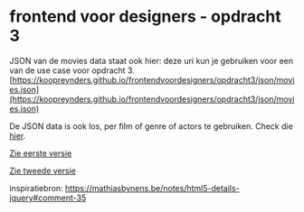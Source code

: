 # frontend voor designers - opdracht 3

JSON van de movies data staat ook hier:
deze uri kun je gebruiken voor een van de use case voor opdracht 3.
[https://koopreynders.github.io/frontendvoordesigners/opdracht3/json/movies.json](https://koopreynders.github.io/frontendvoordesigners/opdracht3/json/movies.json)

De JSON data is ook los, per film of genre of actors te gebruiken. Check die [hier](https://github.com/KoopReynders/frontendvoordesigners/tree/master/opdracht3/json).


[Zie eerste versie](https://veldte.github.io/frontendvoordesigners/opdracht3/XMLHttpRequestkopiev1/)

[Zie tweede versie](https://veldte.github.io/frontendvoordesigners/opdracht3/XMLHttpRequestkopiev2/)

inspiratiebron: https://mathiasbynens.be/notes/html5-details-jquery#comment-35